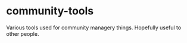 # community-tools
Various tools used for community managery things. Hopefully useful to other people.
